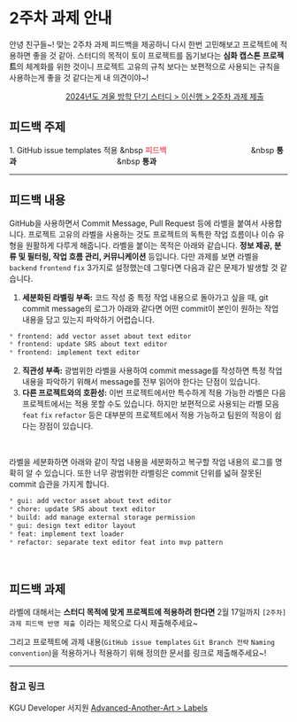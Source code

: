 # 2주차 과제 안내
안녕 친구들~! 맞는 2주차 과제 피드백을 제공하니 다시 한번 고민해보고 프로젝트에 적용하면 좋을 것 같아. 스터디의 목적이 토이 프로젝트를 돕기보다는 **심화 캡스톤 프로젝트**의 체계화를 위한 것이니 프로젝트 고유의 규칙 보다는 보편적으로 사용되는 규칙을 사용하는게 좋을 것 같다는게 내 의견이야~!

<span style="color:#FFFFFF88">피드백 대상 문서</span> [2024년도 겨울 방학 단기 스터디 > 이신행 > 2주차 과제 제출](https://github.com/kgu-develop/winter-junior-study/blob/LeeShinHaeng/LeeShinHaeng/week2-assignment.md)

## 피드백 주제
<h> 1. GitHub issue templates 적용 &nbsp <span style="color:#E16970">**피드백**</span></h>
<span style="color:#FFFFFF88"><del>2. Git Branch 전략 적용</del></span> &nbsp **통과**
<span style="color:#FFFFFF88"><del>3. Naming convention 적용</del></span> &nbsp **통과**

---

## 피드백 내용
GitHub을 사용하면서 Commit Message, Pull Request 등에 라벨을 붙여서 사용합니다. 프로젝트 고유의 라벨을 사용하는 것도 프로젝트의 독특한 작업 흐름이나 이슈 유형을 원활하게 다루게 해줍니다. 라벨을 붙이는 목적은 아래와 같습니다. **정보 제공,  분류 및 필터링, 작업 흐름 관리, 커뮤니케이션** 등입니다. 다만 과제를 보면 라벨을 `backend` `frontend` `fix` 3가지로 설정했는데 그렇다면 다음과 같은 문제가 발생할 것 같습니다.

1. **세분화된 라벨링 부족:** 코드 작성 중 특정 작업 내용으로 돌아가고 싶을 때, git commit message의 로그가 아래와 같다면 어떤 commit이 본인이 원하는 작업 내용을 담고 있는지 파악하기 어렵습니다.
```python
* frontend: add vector asset about text editor
* frontend: update SRS about text editor
* frontend: implement text editor
```
2. **직관성 부족:** 광범위한 라벨을 사용하여 commit message를 작성하면 특정 작업 내용을 파악하기 위해서 message를 전부 읽어야 한다는 단점이 있습니다.
3. **다른 프로젝트와의 호환성:** 이번 프로젝트에서만 특수하게 적용 가능한 라벨은 다음 프로젝트에서는 적용 못할 수도 있습니다. 하지만 보편적으로 사용되는 라벨 모음 `feat` `fix` `refactor` 등은 대부분의 프로젝트에서 적용 가능하고 팀원의 적응이 쉽다는 장점이 있습니다.

</br>

라벨을 세분화하면 아래와 같이 작업 내용을 세분화하고 복구할 작업 내용의 로그를 명확히 알 수 있습니다. 또한 너무 광범위한 라벨링은 commit 단위를 넓혀 잘못된 commit 습관을 가지게 합니다. 
```python
* gui: add vector asset about text editor
* chore: update SRS about text editor
* build: add manage external storage permission
* gui: design text editor layout
* feat: implement text loader
* refactor: separate text editor feat into mvp pattern
```

</br>

## 피드백 과제

라벨에 대해서는 **스터디 목적에 맞게 프로젝트에 적용하려 한다면** 2월 17일까지 `[2주차] 과제 피드백 반영 제출 `이라는 제목으로 다시 제출해주세요~

그리고 프로젝트에 과제 내용(`GitHub issue templates` `Git Branch 전략` `Naming convention`)을 적용하거나 적용하기 위해 정의한 문서를 링크로 제출해주세요~!

--- 

### 참고 링크

KGU Developer 서지원 [Advanced-Another-Art > Labels](https://github.com/sjiwon/Advanced-Another-Art/labels)